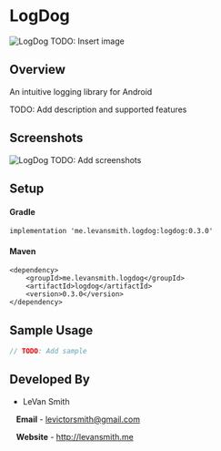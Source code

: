 # LogDog

![LogDog]() TODO: Insert image

## Overview

An intuitive logging library for Android

TODO: Add description and supported features

## Screenshots

![LogDog]() TODO: Add screenshots

## Setup

#### Gradle

`implementation 'me.levansmith.logdog:logdog:0.3.0'`

#### Maven
```
<dependency>
    <groupId>me.levansmith.logdog</groupId>
    <artifactId>logdog</artifactId>
    <version>0.3.0</version>
</dependency>
```

## Sample Usage

```kotlin
// TODO: Add sample
```

## Developed By

* LeVan Smith

&nbsp;&nbsp;&nbsp;**Email** - levictorsmith@gmail.com

&nbsp;&nbsp;&nbsp;**Website** - http://levansmith.me

